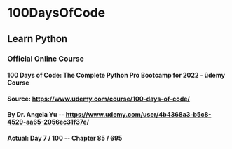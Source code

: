 # 100DaysOfCode
## Learn Python

### Official Online Course
#### 100 Days of Code: The Complete Python Pro Bootcamp for 2022 - ûdemy Course

#### Source: https://www.udemy.com/course/100-days-of-code/
#### By Dr. Angela Yu -- https://www.udemy.com/user/4b4368a3-b5c8-4529-aa65-2056ec31f37e/
#### Actual: Day 7 / 100 -- Chapter 85 / 695